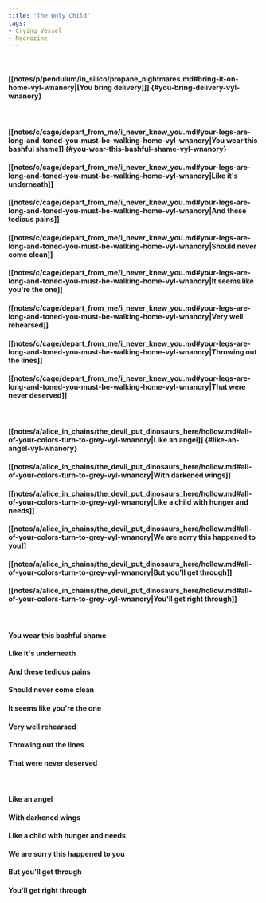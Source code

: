 ```yaml
---
title: "The Only Child"
tags:
- Crying Vessel
- Necrozine
---
```

&nbsp;
#### [[notes/p/pendulum/in_silico/propane_nightmares.md#bring-it-on-home-vyl-wnanory|[You bring delivery]]] {#you-bring-delivery-vyl-wnanory}
&nbsp;
#### [[notes/c/cage/depart_from_me/i_never_knew_you.md#your-legs-are-long-and-toned-you-must-be-walking-home-vyl-wnanory|You wear this bashful shame]] {#you-wear-this-bashful-shame-vyl-wnanory}
#### [[notes/c/cage/depart_from_me/i_never_knew_you.md#your-legs-are-long-and-toned-you-must-be-walking-home-vyl-wnanory|Like it's underneath]]
#### [[notes/c/cage/depart_from_me/i_never_knew_you.md#your-legs-are-long-and-toned-you-must-be-walking-home-vyl-wnanory|And these tedious pains]]
#### [[notes/c/cage/depart_from_me/i_never_knew_you.md#your-legs-are-long-and-toned-you-must-be-walking-home-vyl-wnanory|Should never come clean]]
#### [[notes/c/cage/depart_from_me/i_never_knew_you.md#your-legs-are-long-and-toned-you-must-be-walking-home-vyl-wnanory|It seems like you're the one]]
#### [[notes/c/cage/depart_from_me/i_never_knew_you.md#your-legs-are-long-and-toned-you-must-be-walking-home-vyl-wnanory|Very well rehearsed]]
#### [[notes/c/cage/depart_from_me/i_never_knew_you.md#your-legs-are-long-and-toned-you-must-be-walking-home-vyl-wnanory|Throwing out the lines]]
#### [[notes/c/cage/depart_from_me/i_never_knew_you.md#your-legs-are-long-and-toned-you-must-be-walking-home-vyl-wnanory|That were never deserved]]
&nbsp;
#### [[notes/a/alice_in_chains/the_devil_put_dinosaurs_here/hollow.md#all-of-your-colors-turn-to-grey-vyl-wnanory|Like an angel]] {#like-an-angel-vyl-wnanory}
#### [[notes/a/alice_in_chains/the_devil_put_dinosaurs_here/hollow.md#all-of-your-colors-turn-to-grey-vyl-wnanory|With darkened wings]]
#### [[notes/a/alice_in_chains/the_devil_put_dinosaurs_here/hollow.md#all-of-your-colors-turn-to-grey-vyl-wnanory|Like a child with hunger and needs]]
#### [[notes/a/alice_in_chains/the_devil_put_dinosaurs_here/hollow.md#all-of-your-colors-turn-to-grey-vyl-wnanory|We are sorry this happened to you]]
#### [[notes/a/alice_in_chains/the_devil_put_dinosaurs_here/hollow.md#all-of-your-colors-turn-to-grey-vyl-wnanory|But you'll get through]]
#### [[notes/a/alice_in_chains/the_devil_put_dinosaurs_here/hollow.md#all-of-your-colors-turn-to-grey-vyl-wnanory|You'll get right through]]
&nbsp;
#### You wear this bashful shame
#### Like it's underneath
#### And these tedious pains
#### Should never come clean
#### It seems like you're the one
#### Very well rehearsed
#### Throwing out the lines
#### That were never deserved
&nbsp;
#### Like an angel
#### With darkened wings
#### Like a child with hunger and needs
#### We are sorry this happened to you
#### But you'll get through
#### You'll get right through
